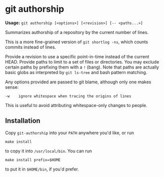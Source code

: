# git authorship

**Usage:** `git authorship [<options>] [<revision>] [-- <paths...>]`

Summarizes authorship of a repository by the current number of
lines.

This is a more fine-grained version of `git shortlog -ns`, which
counts commits instead of lines.

Provide a revision to use a specific point-in-time instead of the
current HEAD.  Provide paths to limit to a set of files or
directories.  You may exclude certain paths by prefixing them with a
`!` (bang).  Note that paths are actually basic globs as interpreted
by `git ls-tree` and bash pattern matching.

Any options provided are passed to git blame, although only one makes sense:

    -w    ignore whitespace when tracing the origins of lines

This is useful to avoid attributing whitespace-only changes to people.

## Installation

Copy `git-authorship` into your `PATH` anywhere you'd like, or run

    make install

to copy it into `/usr/local/bin`.  You can run

    make install prefix=$HOME

to put it in `$HOME/bin`, if you'd prefer.
